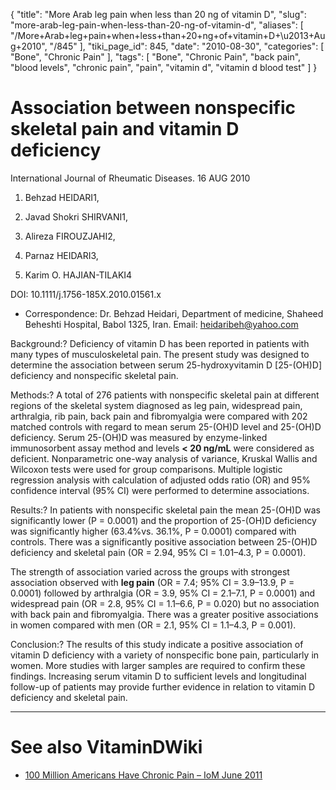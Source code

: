 {
    "title": "More Arab leg pain when less than 20 ng of vitamin D",
    "slug": "more-arab-leg-pain-when-less-than-20-ng-of-vitamin-d",
    "aliases": [
        "/More+Arab+leg+pain+when+less+than+20+ng+of+vitamin+D+\u2013+Aug+2010",
        "/845"
    ],
    "tiki_page_id": 845,
    "date": "2010-08-30",
    "categories": [
        "Bone",
        "Chronic Pain"
    ],
    "tags": [
        "Bone",
        "Chronic Pain",
        "back pain",
        "blood levels",
        "chronic pain",
        "pain",
        "vitamin d",
        "vitamin d blood test"
    ]
}


# Association between nonspecific skeletal pain and vitamin D deficiency

International Journal of Rheumatic Diseases.  16 AUG 2010

1. Behzad HEIDARI1,

2. Javad Shokri SHIRVANI1,

3. Alireza FIROUZJAHI2,

4. Parnaz HEIDARI3,

5. Karim O. HAJIAN-TILAKI4

DOI: 10.1111/j.1756-185X.2010.01561.x

* Correspondence: Dr. Behzad Heidari, Department of medicine, Shaheed Beheshti Hospital, Babol 1325, Iran. Email: heidaribeh@yahoo.com

Background:?  Deficiency of vitamin D has been reported in patients with many types of musculoskeletal pain. The present study was designed to determine the association between serum 25-hydroxyvitamin D <span>[25-(OH)D]</span> deficiency and nonspecific skeletal pain.

Methods:?  A total of 276 patients with nonspecific skeletal pain at different regions of the skeletal system diagnosed as leg pain, widespread pain, arthralgia, rib pain, back pain and fibromyalgia were compared with 202 matched controls with regard to mean serum 25-(OH)D level and 25-(OH)D deficiency. Serum 25-(OH)D was measured by enzyme-linked immunosorbent assay method and levels  **< 20 ng/mL**  were considered as deficient. Nonparametric one-way analysis of variance, Kruskal Wallis and Wilcoxon tests were used for group comparisons. Multiple logistic regression analysis with calculation of adjusted odds ratio (OR) and 95% confidence interval (95% CI) were performed to determine associations.

Results:?  In patients with nonspecific skeletal pain the mean 25-(OH)D was significantly lower (P = 0.0001) and the proportion of 25-(OH)D deficiency was significantly higher (63.4%vs. 36.1%, P = 0.0001) compared with controls. There was a significantly positive association between 25-(OH)D deficiency and skeletal pain (OR = 2.94, 95% CI = 1.01–4.3, P = 0.0001). 

The strength of association varied across the groups with strongest association observed with  **leg pain**  (OR = 7.4; 95% CI = 3.9–13.9, P = 0.0001) followed by arthralgia (OR = 3.9, 95% CI = 2.1–7.1, P = 0.0001) and widespread pain (OR = 2.8, 95% CI = 1.1–6.6, P = 0.020) but no association with back pain and fibromyalgia. There was a greater positive associations in women compared with men (OR = 2.1, 95% CI = 1.1–4.3, P = 0.001).

Conclusion:?  The results of this study indicate a positive association of vitamin D deficiency with a variety of nonspecific bone pain, particularly in women. More studies with larger samples are required to confirm these findings. Increasing serum vitamin D to sufficient levels and longitudinal follow-up of patients may provide further evidence in relation to vitamin D deficiency and skeletal pain.

- - - - - - - - - - - - - - 

# See also VitaminDWiki

* [100 Million Americans Have Chronic Pain – IoM June 2011](/posts/100-million-americans-have-chronic-pain-iom)